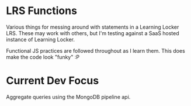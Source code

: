# LRS Functions

Various things for messing around with statements in a Learning Locker LRS. These may work with others, but I'm testing against a SaaS hosted instance of Learning Locker.

Functional JS practices are followed throughout as I learn them. This does make the code look "funky" :P

# Current Dev Focus

Aggregate queries using the MongoDB pipeline api.
